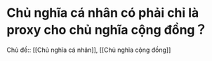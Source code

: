 # Chủ nghĩa cá nhân có phải chỉ là proxy cho chủ nghĩa cộng đồng？
Chủ đề:: [[Chủ nghĩa cá nhân]], [[Chủ nghĩa cộng đồng]]